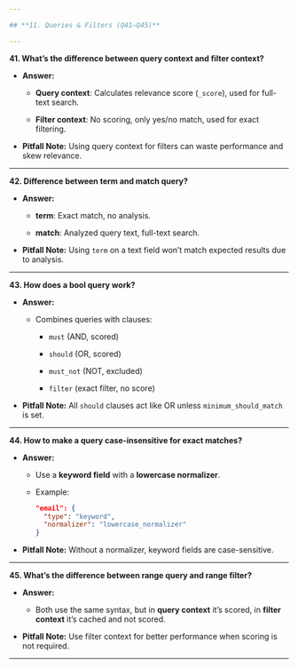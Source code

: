 ```yaml
---

## **11. Queries & Filters (Q41–Q45)**

---
```


**41. What’s the difference between query context and filter context?**

- **Answer:**
    
    - **Query context**: Calculates relevance score (`_score`), used for full-text search.
        
    - **Filter context**: No scoring, only yes/no match, used for exact filtering.
        
- **Pitfall Note:** Using query context for filters can waste performance and skew relevance.
    

---

**42. Difference between term and match query?**

- **Answer:**
    
    - **term**: Exact match, no analysis.
        
    - **match**: Analyzed query text, full-text search.
        
- **Pitfall Note:** Using `term` on a text field won’t match expected results due to analysis.
    

---

**43. How does a bool query work?**

- **Answer:**
    
    - Combines queries with clauses:
        
        - `must` (AND, scored)
            
        - `should` (OR, scored)
            
        - `must_not` (NOT, excluded)
            
        - `filter` (exact filter, no score)
            
- **Pitfall Note:** All `should` clauses act like OR unless `minimum_should_match` is set.
    

---

**44. How to make a query case-insensitive for exact matches?**

- **Answer:**
    
    - Use a **keyword field** with a **lowercase normalizer**.
        
    - Example:
        
        ```json
        "email": { 
          "type": "keyword",
          "normalizer": "lowercase_normalizer"
        }
        ```
        
- **Pitfall Note:** Without a normalizer, keyword fields are case-sensitive.
    

---

**45. What’s the difference between range query and range filter?**

- **Answer:**
    
    - Both use the same syntax, but in **query context** it’s scored, in **filter context** it’s cached and not scored.
        
- **Pitfall Note:** Use filter context for better performance when scoring is not required.
    

---